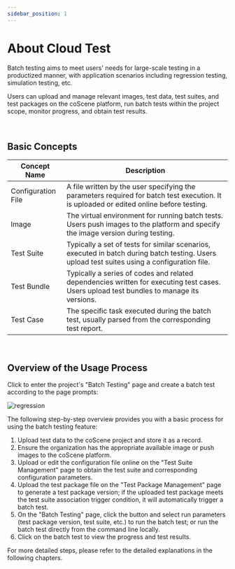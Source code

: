 ```yaml
---
sidebar_position: 1
---
```


# About Cloud Test

Batch testing aims to meet users' needs for large-scale testing in a productized manner, with application scenarios including regression testing, simulation testing, etc.

Users can upload and manage relevant images, test data, test suites, and test packages on the coScene platform, run batch tests within the project scope, monitor progress, and obtain test results.

<br />

## Basic Concepts

| Concept Name       | Description                                                                                                                                  |
| ------------------ | -------------------------------------------------------------------------------------------------------------------------------------------- |
| Configuration File | A file written by the user specifying the parameters required for batch test execution. It is uploaded or edited online before testing.      |
| Image              | The virtual environment for running batch tests. Users push images to the platform and specify the image version during testing.             |
| Test Suite         | Typically a set of tests for similar scenarios, executed in batch during batch testing. Users upload test suites using a configuration file. |
| Test Bundle        | Typically a series of codes and related dependencies written for executing test cases. Users upload test bundles to manage its versions.     |
| Test Case          | The specific task executed during the batch test, usually parsed from the corresponding test report.                                         |

<br />

## Overview of the Usage Process

Click to enter the project's "Batch Testing" page and create a batch test according to the page prompts:

![regression](../img/regression.png)

The following step-by-step overview provides you with a basic process for using the batch testing feature:

1. Upload test data to the coScene project and store it as a record.
2. Ensure the organization has the appropriate available image or push images to the coScene platform.
3. Upload or edit the configuration file online on the "Test Suite Management" page to obtain the test suite and corresponding configuration parameters.
4. Upload the test package file on the "Test Package Management" page to generate a test package version; if the uploaded test package meets the test suite association trigger condition, it will automatically trigger a batch test.
5. On the "Batch Testing" page, click the button and select run parameters (test package version, test suite, etc.) to run the batch test; or run the batch test directly from the command line locally.
6. Click on the batch test to view the progress and test results.

For more detailed steps, please refer to the detailed explanations in the following chapters.

<br />
